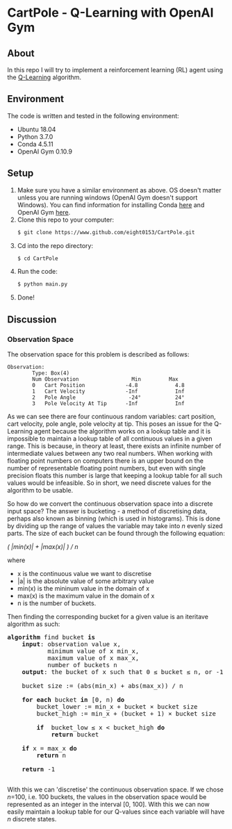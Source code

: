 # CartPole - Q-Learning with OpenAI Gym
## About
In this repo I will try to implement a reinforcement learning (RL) agent using the [Q-Learning](https://en.wikipedia.org/wiki/Q-learning)  algorithm. 

## Environment
The code is written and tested in the following environment:
- Ubuntu 18.04
- Python 3.7.0 
- Conda 4.5.11
- OpenAI Gym 0.10.9

## Setup
1. Make sure you have a similar environment as above. OS doesn't matter unless you are running windows (OpenAI Gym doesn't support Windows). You can find information for installing Conda [here](https://conda.io/docs/user-guide/install/index.html) and OpenAI Gym [here](https://gym.openai.com/).
2. Clone this repo to your computer:
   ```bash
   $ git clone https://www.github.com/eight0153/CartPole.git
   ```
3. Cd into the repo directory:
    ```bash
    $ cd CartPole
    ```
4. Run the code:
    ```bash
    $ python main.py
    ```
5. Done!

## Discussion
### Observation Space
The observation space for this problem is described as follows:
```
Observation: 
        Type: Box(4)
        Num	Observation                 Min         Max
        0	Cart Position             -4.8            4.8
        1	Cart Velocity             -Inf            Inf
        2	Pole Angle                 -24°           24°
        3	Pole Velocity At Tip      -Inf            Inf
```

As we can see there are four continuous random variables: cart position, cart velocity, pole angle, pole velocity at tip. This poses an issue for the Q-Learning agent because the algorithm works on a lookup table and it is impossible to maintain a lookup table of all continuous values in a given range. This is because, in theory at least, there exists an infinite number of intermediate values between any two real numbers. When working with floating point numbers on computers there is an upper bound on the number of representable floating point numbers, but even with single precision floats this number is large that keeping a lookup table for all such values would be infeasible. So in short, we need discrete values for the algorithm to be usable.

So how do we convert the continuous observation space into a discrete input space? The answer is bucketing - a method of discretising data, perhaps also known as binning (which is used in histograms). This is done by dividing up the range of values the variable may take into _n_ evenly sized parts. The size of each bucket can be found through the following equation: 

_( |min(x)| + |max(x)| ) / n_ 

where 
- x is the continuous value we want to discretise
- |a| is the absolute value of some arbitrary value
- min(x) is the mininum value in the domain of x
- max(x) is the maximum value in the domain of x
- n is the number of buckets.

Then finding the corresponding bucket for a given value is an iteritave algorithm as such:
<pre>
<b>algorithm</b> find bucket <b>is</b>
    <b>input</b>: observation value x, 
           minimum value of x min_x, 
           maximum value of x max_x, 
           number of buckets n
    <b>output</b>: the bucket of x such that 0 ≤ bucket ≤ n, or -1 if for some reason the bucket was not found (e.g. x was outside the interval [x_min, x_max]])

    bucket size := (abs(min_x) + abs(max_x)) / n

    <b>for each</b> bucket <b>in</b> [0, n) <b>do</b>
        bucket_lower := min_x + bucket × bucket size
        bucket_high := min_x + (bucket + 1) × bucket size

        <b>if</b>  bucket_low ≤ x < bucket_high <b>do</b>
            <b>return</b> bucket

    <b>if</b> x = max_x <b>do</b>
        <b>return</b> n

    <b>return</b> -1
 </pre>

 With this we can 'discretise' the continuous observation space. If we chose _n_=100, i.e. 100 buckets, the values in the observation space would be represented as an integer in the interval [0, 100]. With this we can now easily maintain a lookup table for our Q-values since each variable will have _n_ discrete states.